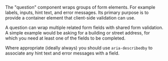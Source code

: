 The "question" component wraps groups of form elements. For example labels, inputs, hint text, and error messages. Its primary purpose is to provide a container element that client-side validation can use.

A question can wrap multiple related form fields with shared form validation. A simple example would be asking for a building or street address, for which you need at least one of the fields to be completed.

Where appropriate (ideally always) you should use `aria-describedby` to associate any hint text and error messages with a field. 
